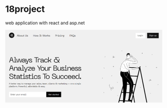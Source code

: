 # 18project
web application with react and asp.net

![preview-image](https://github.com/bymajka/18project/blob/branch-for-review/preview_image.png?raw=true)
